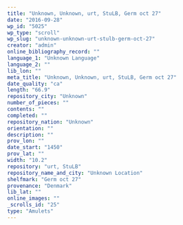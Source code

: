 ```yaml
---
title: "Unknown, Unknown, urt, StuLB, Germ oct 27"
date: "2016-09-28"
wp_id: "5025"
wp_type: "scroll"
wp_slug: "unknown-unknown-urt-stulb-germ-oct-27"
creator: "admin"
online_bibliography_record: ""
language_1: "Unknown Language"
language_2: ""
lib_lon: ""
meta_title: "Unknown, Unknown, urt, StuLB, Germ oct 27"
date_quality: "ca"
length: "66.9"
repository_city: "Unknown"
number_of_pieces: ""
contents: ""
completed: ""
repository_nation: "Unknown"
orientation: ""
description: ""
prov_lon: ""
date_start: "1450"
prov_lat: ""
width: "10.2"
repository: "urt, StuLB"
repository_name_and_city: "Unknown Location"
shelfmark: "Germ oct 27"
provenance: "Denmark"
lib_lat: ""
online_images: ""
_scrolls_id: "25"
type: "Amulets"
---
```




